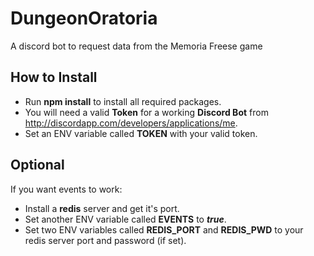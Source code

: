# DungeonOratoria
A discord bot to request data from the Memoria Freese game

## How to Install
- Run **npm install** to install all required packages.
- You will need a valid **Token** for a working **Discord Bot** from http://discordapp.com/developers/applications/me.
- Set an ENV variable called **TOKEN** with your valid token.

## Optional
If you want events to work:
- Install a **redis** server and get it's port.
- Set another ENV variable called **EVENTS** to ***true***.
- Set two ENV variables called **REDIS_PORT** and **REDIS_PWD** to your redis server port and password (if set).

